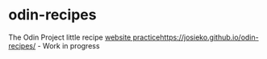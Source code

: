 # odin-recipes

The Odin Project little recipe [website practice](https://josieko.github.io/odin-recipes/)https://josieko.github.io/odin-recipes/ - Work in progress
